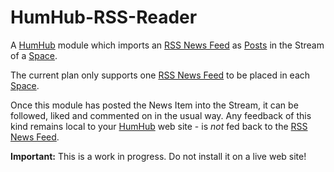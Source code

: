 # HumHub-RSS-Reader

A [HumHub][HUMHUB] module which imports an [RSS News Feed][RSS] as [Posts][POSTS] in the Stream of a [Space][SPACES].

The current plan only supports one [RSS News Feed][RSS] to be placed in each [Space][SPACES].

Once this module has posted the News Item into the Stream, it can be followed, liked and commented on in the usual way. Any feedback of this kind remains local to your [HumHub][HUMHUB] web site - is *not* fed back to the [RSS News Feed][RSS].

**Important:** This is a work in progress. Do not install it on a live web site!

[RSS]: https://en.wikipedia.org/wiki/RSS
[HUMHUB]: https://www.humhub.com/en
[POSTS]: https://docs.humhub.org/docs/about/humhub/#posts
[SPACES]: https://docs.humhub.org/docs/about/humhub/#spaces
